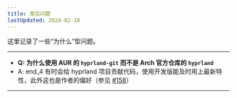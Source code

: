 ```yaml
---
title: 常见问题
lastUpdated: 2024-02-18
---
```


这里记录了一些“为什么”型问题。

---

- **Q: 为什么使用 AUR 的 `hyprland-git` 而不是 Arch 官方仓库的 `hyprland`**
- A: end_4 有时会给 hyprland 项目贡献代码，使用开发版能及时用上最新特性，此外这也是作者的偏好（参见 [#158](https://github.com/s0mesh1t/dots-hyprland/issues/158#issuecomment-1872424355)）

---
